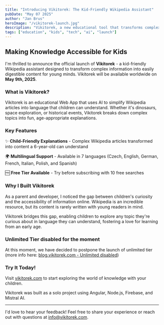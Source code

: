 ```yaml
---
title: "Introducing Vikitorek: The Kid-Friendly Wikipedia Assistant"
pubDate: "May 07 2025"
author: "Jan Brus"
heroImage: "/vikitorek-launch.jpg"
description: "Vikitorek, a new educational tool that transforms complex Wikipedia content into child-friendly explanations, is launching on May 9th, 2025."
tags: ["education", "kids", "tech", "ai", "launch"]
---
```


## Making Knowledge Accessible for Kids

I'm thrilled to announce the official launch of **Vikitorek** - a kid-friendly Wikipedia assistant designed to transform complex information into easily digestible content for young minds. Vikitorek will be available worldwide on **May 9th, 2025**.

### What is Vikitorek?

Vikitorek is an educational Web App that uses AI to simplify Wikipedia articles into language that children can understand. Whether it's dinosaurs, space exploration, or historical events, Vikitorek breaks down complex topics into fun, age-appropriate explanations.

### Key Features

✨ **Child-Friendly Explanations** - Complex Wikipedia articles transformed into content a 6-year-old can understand

🌍 **Multilingual Support** - Available in 7 languages (Czech, English, German, French, Italian, Polish, and Spanish)

🆓 **Free Tier Available** - Try before subscribing with 10 free searches

### Why I Built Vikitorek

As a parent and developer, I noticed the gap between children's curiosity and the accessibility of information online. Wikipedia is an incredible resource, but its content is rarely written with young readers in mind.

Vikitorek bridges this gap, enabling children to explore any topic they're curious about in language they can understand, fostering a love for learning from an early age.

### Unlimited Tier disabled for the moment

At this moment, we have decided to postpone the launch of unlimited tier (more info here: [blog.vikitorek.com - Unlimited disabled](https://blog.vikitorek.com/blog/unlimited-disabled/))

### Try It Today!

Visit [vikitorek.com](https://vikitorek.com) to start exploring the world of knowledge with your children.

Vikitorek was built as a solo project using Angular, Node.js, Firebase, and Mistral AI.

---

I'd love to hear your feedback! Feel free to share your experience or reach out with questions at [info@vikitorek.com](mailto:info@vikitorek.com).